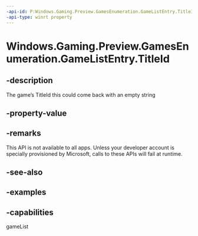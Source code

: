 ```yaml
---
-api-id: P:Windows.Gaming.Preview.GamesEnumeration.GameListEntry.TitleId
-api-type: winrt property
---
```


<!-- Property syntax.
public string TitleId { get; }
-->

# Windows.Gaming.Preview.GamesEnumeration.GameListEntry.TitleId

## -description
The game’s TitleId this could come back with an empty string

## -property-value

## -remarks
This API is not available to all apps. Unless your developer account is specially provisioned by Microsoft, calls to these APIs will fail at runtime.

## -see-also

## -examples


## -capabilities
gameList
